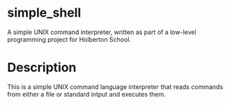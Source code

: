# simple_shell
A simple UNIX command interpreter, written as part of a low-level programming project for Holberton School.

# Description
This is a simple UNIX command language interpreter that reads commands from either a file or standard intput and executes them.
